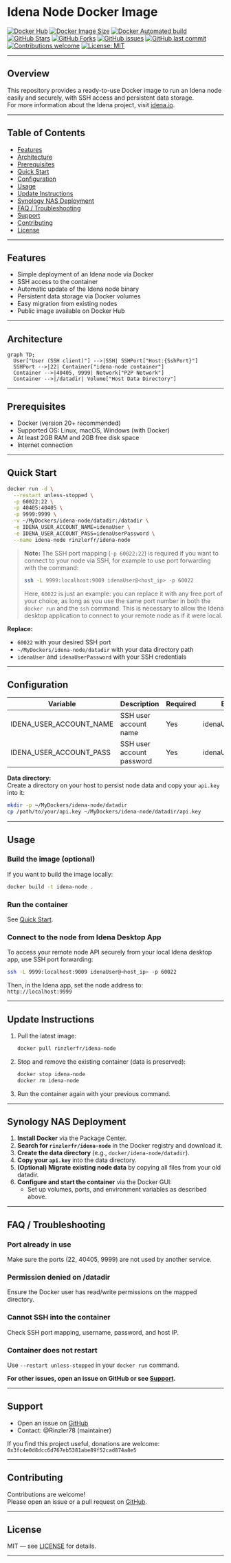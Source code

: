 # Idena Node Docker Image

[![Docker Hub](https://img.shields.io/docker/pulls/rinzlerfr/idena-node)](https://hub.docker.com/repository/docker/rinzlerfr/idena-node)
[![Docker Image Size](https://img.shields.io/docker/image-size/rinzlerfr/idena-node/latest)](https://hub.docker.com/repository/docker/rinzlerfr/idena-node)
[![Docker Automated build](https://img.shields.io/docker/automated/rinzlerfr/idena-node)](https://hub.docker.com/repository/docker/rinzlerfr/idena-node)
[![GitHub Stars](https://img.shields.io/github/stars/Rinzler78/docker.idena-node?style=social)](https://github.com/Rinzler78/docker.idena-node/stargazers)
[![GitHub Forks](https://img.shields.io/github/forks/Rinzler78/docker.idena-node?style=social)](https://github.com/Rinzler78/docker.idena-node/network/members)
[![GitHub issues](https://img.shields.io/github/issues/Rinzler78/docker.idena-node)](https://github.com/Rinzler78/docker.idena-node/issues)
[![GitHub last commit](https://img.shields.io/github/last-commit/Rinzler78/docker.idena-node)](https://github.com/Rinzler78/docker.idena-node/commits/master)
[![Contributions welcome](https://img.shields.io/badge/contributions-welcome-brightgreen.svg?style=flat)](https://github.com/Rinzler78/docker.idena-node/issues)
[![License: MIT](https://img.shields.io/badge/License-MIT-yellow.svg)](https://opensource.org/licenses/MIT)

---

## Overview

This repository provides a ready-to-use Docker image to run an Idena node easily and securely, with SSH access and persistent data storage.  
For more information about the Idena project, visit [idena.io](https://idena.io/).

---

## Table of Contents

- [Features](#features)
- [Architecture](#architecture)
- [Prerequisites](#prerequisites)
- [Quick Start](#quick-start)
- [Configuration](#configuration)
- [Usage](#usage)
- [Update Instructions](#update-instructions)
- [Synology NAS Deployment](#synology-nas-deployment)
- [FAQ / Troubleshooting](#faq--troubleshooting)
- [Support](#support)
- [Contributing](#contributing)
- [License](#license)

---

## Features

- Simple deployment of an Idena node via Docker
- SSH access to the container
- Automatic update of the Idena node binary
- Persistent data storage via Docker volumes
- Easy migration from existing nodes
- Public image available on Docker Hub

---

## Architecture

```mermaid
graph TD;
  User["User (SSH client)"] -->|SSH| SSHPort["Host:{SshPort}"]
  SSHPort -->|22| Container["idena-node container"]
  Container -->|40405, 9999| Network["P2P Network"]
  Container -->|/datadir| Volume["Host Data Directory"]
```

---

## Prerequisites

- Docker (version 20+ recommended)
- Supported OS: Linux, macOS, Windows (with Docker)
- At least 2GB RAM and 2GB free disk space
- Internet connection

---

## Quick Start

```sh
docker run -d \
  --restart unless-stopped \
  -p 60022:22 \
  -p 40405:40405 \
  -p 9999:9999 \
  -v ~/MyDockers/idena-node/datadir:/datadir \
  -e IDENA_USER_ACCOUNT_NAME=idenaUser \
  -e IDENA_USER_ACCOUNT_PASS=idenaUserPassword \
  --name idena-node rinzlerfr/idena-node
```

> **Note:**
> The SSH port mapping (`-p 60022:22`) is required if you want to connect to your node via SSH, for example to use port forwarding with the command:
> ```sh
> ssh -L 9999:localhost:9009 idenaUser@<host_ip> -p 60022
> ```
> Here, `60022` is just an example: you can replace it with any free port of your choice, as long as you use the same port number in both the `docker run` and the `ssh` command.
> This is necessary to allow the Idena desktop application to connect to your remote node as if it were local.

**Replace:**
- `60022` with your desired SSH port
- `~/MyDockers/idena-node/datadir` with your data directory path
- `idenaUser` and `idenaUserPassword` with your SSH credentials

---

## Configuration

| Variable                   | Description                        | Required | Example           |
|----------------------------|------------------------------------|----------|-------------------|
| IDENA_USER_ACCOUNT_NAME    | SSH user account name              | Yes      | idenaUser         |
| IDENA_USER_ACCOUNT_PASS    | SSH user account password          | Yes      | idenaUserPassword |

**Data directory:**  
Create a directory on your host to persist node data and copy your `api.key` into it:

```sh
mkdir -p ~/MyDockers/idena-node/datadir
cp /path/to/your/api.key ~/MyDockers/idena-node/datadir/api.key
```

---

## Usage

### Build the image (optional)

If you want to build the image locally:

```sh
docker build -t idena-node .
```

### Run the container

See [Quick Start](#quick-start).

### Connect to the node from Idena Desktop App

To access your remote node API securely from your local Idena desktop app, use SSH port forwarding:

```sh
ssh -L 9999:localhost:9009 idenaUser@<host_ip> -p 60022
```

Then, in the Idena app, set the node address to:  
`http://localhost:9999`

---

## Update Instructions

1. Pull the latest image:
   ```sh
   docker pull rinzlerfr/idena-node
   ```
2. Stop and remove the existing container (data is preserved):
   ```sh
   docker stop idena-node
   docker rm idena-node
   ```
3. Run the container again with your previous command.

---

## Synology NAS Deployment

1. **Install Docker** via the Package Center.
2. **Search for `rinzlerfr/idena-node`** in the Docker registry and download it.
3. **Create the data directory** (e.g., `docker/idena-node/datadir`).
4. **Copy your `api.key`** into the data directory.
5. **(Optional) Migrate existing node data** by copying all files from your old datadir.
6. **Configure and start the container** via the Docker GUI:
   - Set up volumes, ports, and environment variables as described above.

---

## FAQ / Troubleshooting

### Port already in use

Make sure the ports (22, 40405, 9999) are not used by another service.

### Permission denied on /datadir

Ensure the Docker user has read/write permissions on the mapped directory.

### Cannot SSH into the container

Check SSH port mapping, username, password, and host IP.

### Container does not restart

Use `--restart unless-stopped` in your `docker run` command.

**For other issues, open an issue on GitHub or see [Support](#support).**

---

## Support

- Open an issue on [GitHub](https://github.com/Rinzler78/docker.idena-node/issues)
- Contact: @Rinzler78 (maintainer)

If you find this project useful, donations are welcome:  
`0x3fc4e0d8dcc6d767eb5381abe89f52cad874a8e5`

---

## Contributing

Contributions are welcome!  
Please open an issue or a pull request on [GitHub](https://github.com/Rinzler78/docker.idena-node).

---

## License

MIT — see [LICENSE](LICENSE) for details.

---


